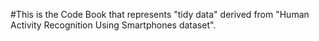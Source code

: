 #This is the Code Book that represents "tidy data" derived from "Human Activity Recognition Using Smartphones dataset".
